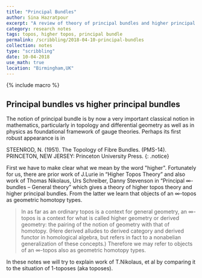 ```yaml
---
title: "Principal Bundles"
author: Sina Hazratpour
excerpt: "A review of theory of principal bundles and higher principal bundles"
category: research notes
tags: topos, higher topos, principal bundle 
permalink: /scribbling/2018-04-10-principal-bundles
collection: notes
type: "scribbling"
date: 10-04-2018
use_math: true
location: "Birmingham,UK"
---
```



{% include macro %}


## Principal bundles vs higher principal bundles


The notion of principal bundle is by now a very important classical notion in mathematics, particularly in topology and differential geometry as well as in physics as foundational framework of gauge theories. Perhaps its first robust appearance is in

STEENROD, N. (1951). The Topology of Fibre Bundles. (PMS-14). PRINCETON, NEW JERSEY: Princeton University Press.
{: .notice}


First we have to make clear what we mean by the word "higher". Fortunately for us, there are prior work of J.Lurie in <q>Higher Topos Theory</q> and also work of Thomas Nikolaus, Urs Schreiber, Danny Stevenson in <q>Principal ∞-bundles – General theory</q> which gives a theory of higher topos theory and higher principal bundles. From the latter we learn that objects of an $\infty$-topos as geometric homotopy types.

> In as far as an ordinary topos is a context for general geometry, an $\infty$-topos is a context for what is called higher geometry or derived geometry: the pairing of the notion of geometry with that of homotopy. (Here derived
alludes to derived category and derived functor in homological algebra, but refers in
fact to a nonabelian generalization of these concepts.) Therefore we may refer to objects of
an $\infty$-topos also as geometric homotopy types.


In these notes we will try to explain work of T.Nikolaus, et al by comparing it to the situation of 1-toposes (aka toposes).  








